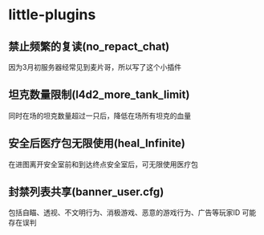 # little-plugins
## 禁止频繁的复读(no_repact_chat)
因为3月初服务器经常见到麦片哥，所以写了这个小插件

## 坦克数量限制(l4d2_more_tank_limit)
同时在场的坦克数量超过一只后，降低在场所有坦克的血量

## 安全后医疗包无限使用(heal_Infinite)
在进图离开安全室前和到达终点安全室后，可无限使用医疗包

## 封禁列表共享(banner_user.cfg)
包括自瞄、透视、不文明行为、消极游戏、恶意的游戏行为、广告等玩家ID
可能存在误判
